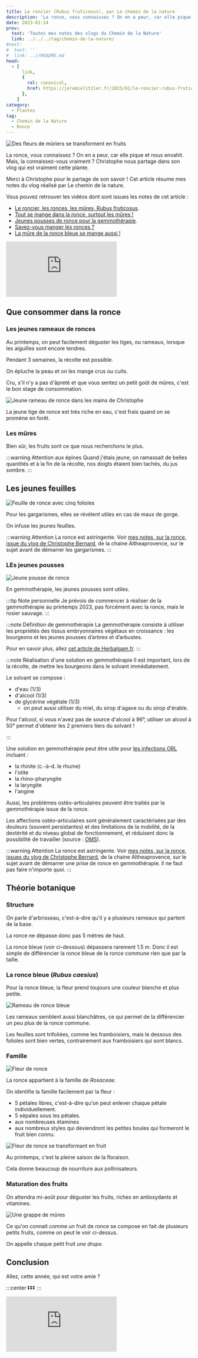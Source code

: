 ```yaml
---
title: Le roncier (Rubus fruticosus), par Le chemin de la nature
description: 'La ronce, vous connaissez ? On en a peur, car elle pique et nous enviahit. Mais, la connaissez-vous vraiment ? Christophe nous partage dans son vlog qui est vraiment cette plante.'
date: 2023-01-24
prev:
  text: 'Toutes mes notes des vlogs du Chemin de la Nature'
  link: ../../../tag/chemin-de-la-nature/
#next:
#  text: ''
#  link: ..//README.md
head:
  - [
      link,
      {
        rel: canonical,
        href: https://jeremielitzler.fr/2023/01/le-roncier-rubus-fruticosus-le-chemin-de-la-nature,
      },
    ]
category:
  - Plantes
tag:
  - Chemin de la Nature
  - Ronce
---
```


![Des fleurs de mûriers se transforment en fruits](/images/2023-01-24-fleurs-de-murier-se-transforment-en-fruits.jpg 'Crédits : image extraite du vlog du Chemin de la Nature')

La ronce, vous connaissez ? On en a peur, car elle pique et nous envahit. Mais, la connaissez-vous vraiment ? Christophe nous partage dans son vlog qui est vraiment cette plante.

Merci à Christophe pour le partage de son savoir ! Cet article résume mes notes du vlog réalisé par Le chemin de la nature.

<!-- more -->

Vous pouvez retrouver les vidéos dont sont issues les notes de cet article :

- [Le roncier, les ronces, les mûres, Rubus fruticosus](https://www.youtube.com/watch?v=qi4ne7oVOMA).
- [Tout se mange dans la ronce, surtout les mûres !](https://www.youtube.com/watch?v=Fdc8VE4_KsU)
- [Jeunes pousses de ronce pour la gemmothérapie](https://www.youtube.com/watch?v=uHP4IdAh2nc).
- [Savez-vous manger les ronces ?](https://www.youtube.com/watch?v=v0tC-efunOw)
- [La mûre de la ronce bleue se mange aussi !](https://www.youtube.com/watch?v=rIhNm_qYRIs)

<!-- markdownlint-disable MD033 -->
<p class="newsletter-wrapper"><iframe class="newsletter-embed" src="https://iamjeremie.substack.com/embed" frameborder="0" scrolling="no"></iframe></p>

## Que consommer dans la ronce

### Les jeunes rameaux de ronces

Au printemps, on peut facilement déguster les tiges, ou rameaux, lorsque les aiguilles sont encore tendres.

Pendant 3 semaines, la récolte est possible.

On épluche la peau et on les mange crus ou cuits.

Cru, s'il n'y a pas d'âpreté et que vous sentez un petit goût de mûres, c'est le bon stage de consommation.

![Jeune rameau de ronce dans les mains de Christophe](./images/jeune-rameau-de-ronce.jpg 'Credits : image extraite du vlog de Christophe sur le Chemin de la Nature')

La jeune tige de ronce est très riche en eau, c'est frais quand on se promène en forêt.

### Les mûres

Bien sûr, les fruits sont ce que nous recherchons le plus.

:::warning Attention aux épines Quand j'étais jeune, on ramassait de belles quantités et à la fin de la récolte, nos doigts étaient bien tachés, du jus sombre. :::

## Les jeunes feuilles

![Feuille de ronce avec cinq folioles](./images/feuille-de-ronce-avec-cinq-folioles.jpg 'Credits : image extraite du vlog de Christophe sur le Chemin de la Nature')

Pour les gargarismes, elles se révèlent utiles en cas de maux de gorge.

On infuse les jeunes feuilles.

:::warning Attention La ronce est astringente. Voir [mes notes, sur la ronce, issue du vlog de Christophe Bernard](../ronce-murier-mure-bienfaits-et-usages-altheaprocence/README.md), de la chaine Altheaprovence, sur le sujet avant de démarrer les gargarismes. :::

### LEs jeunes pousses

![Jeune pousse de ronce](./images/jeune-pousse-de-ronce.jpg 'Credits : image extraite du vlog de Christophe sur le Chemin de la Nature')

En gemmothérapie, les jeunes pousses sont utiles.

:::tip Note personnelle Je prévois de commencer à réaliser de la gemmothérapie au printemps 2023, pas forcément avec la ronce, mais le rosier sauvage. :::

:::note Définition de gemmothérapie La gemmothérapie consiste à utiliser les propriétés des tissus embryonnaires végétaux en croissance : les bourgeons et les jeunes pousses d’arbres et d’arbustes.

Pour en savoir plus, allez [cet article de Herbalgam.fr](https://www.herbalgem.fr/fr/content/10-la-gemmotherapie). :::

:::note Réalisation d'une solution en gemmothérapie Il est important, lors de la récolte, de mettre les bourgeons dans le solvant immédiatement.

Le solvant se compose :

- d'eau (1/3)
- d'alcool (1/3)
- de glycérine végétale (1/3)
  - on peut aussi utiliser du miel, du sirop d'agave ou du sirop d'érable.

Pour l'alcool, si vous n'avez pas de source d'alcool à 96°, utiliser un alcool à 50° permet d'obtenir les 2 premiers tiers du solvant !

:::

Une solution en gemmothérapie peut être utile pour [les infections ORL](https://www.mpedia.fr/art-troubles-orl/) incluant :

- la rhinite (c.-à-d. le rhume)
- l'otite
- la rhino-pharyngite
- la laryngite
- l'angine

Aussi, les problèmes ostéo-articulaires peuvent être traités par la gemmothérapie issue de la ronce.

Les affections ostéo-articulaires sont généralement caractérisées par des douleurs (souvent persistantes) et des limitations de la mobilité, de la dextérité et du niveau global de fonctionnement, et réduisent donc la possibilité de travailler (source : [OMS](https://www.who.int/fr/news-room/fact-sheets/detail/musculoskeletal-conditions#:~:text=Les%20affections%20ost%C3%A9o%2Darticulaires%20et%20musculaires%20sont%20g%C3%A9n%C3%A9ralement%20caract%C3%A9ris%C3%A9es%20par,donc%20la%20possibilit%C3%A9%20de%20travailler.)).

:::warning Attention La ronce est astringente. Voir [mes notes, sur la ronce, issues du vlog de Christophe Bernard](../ronce-murier-mure-bienfaits-et-usages-altheaprocence/README.md), de la chaine Altheaprovence, sur le sujet avant de démarrer une prise de ronce en gemmothérapie. Il ne faut pas faire n'importe quoi. :::

## Théorie botanique

### Structure

On parle d'arbrisseau, c'est-à-dire qu'il y a plusieurs rameaux qui partent de la base.

La ronce ne dépasse donc pas 5 mètres de haut.

La ronce bleue (voir ci-dessous) dépassera rarement 1.5 m. Donc il est simple de différencier la ronce bleue de la ronce commune rien que par la taille.

### La ronce bleue (_Rubus caesius_)

Pour la ronce bleue, la fleur prend toujours une couleur blanche et plus petite.

![Rameau de ronce bleue](./images/rameau-de-ronce-bleue.jpg 'Credits : image extraite du vlog de Christophe sur le Chemin de la Nature')

Les rameaux semblent aussi blanchâtres, ce qui permet de la différencier un peu plus de la ronce commune.

Les feuilles sont trifoliées, comme les framboisiers, mais le dessous des folioles sont bien vertes, contrairement aux framboisiers qui sont blancs.

### Famille

![Fleur de ronce](./images/fleur-de-ronce.jpg 'Credits : image extraite du vlog de Christophe sur le Chemin de la Nature')

La ronce appartient à la famille de _Rosaceae_.

On identifie la famille facilement par la fleur :

- 5 pétales libres, c'est-à-dire qu'on peut enlever chaque pétale individuellement.
- 5 sépales sous les pétales.
- aux nombreuses étamines
- aux nombreux styles qui deviendront les petites boules qui formeront le fruit bien connu.

![Fleur de ronce se transformant en fruit](./images/fleur-de-ronce-se-transformant-en-fruit.jpg 'Credits : image extraite du vlog de Christophe sur le Chemin de la Nature')

Au printemps, c'est la pleine saison de la floraison.

Cela donne beaucoup de nourriture aux pollinisateurs.

### Maturation des fruits

On attendra mi-août pour déguster les fruits, riches en antioxydants et vitamines.

![Une grappe de mûres](./images/grappe-de-mures.jpg 'Credits : image extraite du vlog de Christophe sur le Chemin de la Nature')

Ce qu'on connait comme un fruit de ronce se compose en fait de plusieurs petits fruits, comme on peut le voir ci-dessus.

On appelle chaque petit fruit _une drupe_.

## Conclusion

Allez, cette année, qui est votre amie ?

:::center ⏬⏬⏬ :::

<!-- markdownlint-disable MD033 -->
<p class="newsletter-wrapper"><iframe class="newsletter-embed" src="https://iamjeremie.substack.com/embed" frameborder="0" scrolling="no"></iframe></p>
